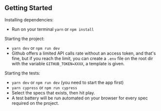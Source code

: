 ## Getting Started

Installing dependencies:
  - Run on your terminal `yarn` or `npm install`

Starting the project:
  - `yarn dev` or `npm run dev`
  - Github offers a limited API calls rate without an access token, and that's fine, but if you reach the limit, you can create a `.env` file on the root dir with the variable `GITHUB_TOKEN=XXXX`, a template is given.

Starting the tests:
  - `yarn dev` or `npm run dev` (you need to start the app first)
  - `yarn cypress` or `npm run cypress`
  - Select the specs that exists, then hit play.
  - A test battery will be run automated on your browser for every spec required on the project.
